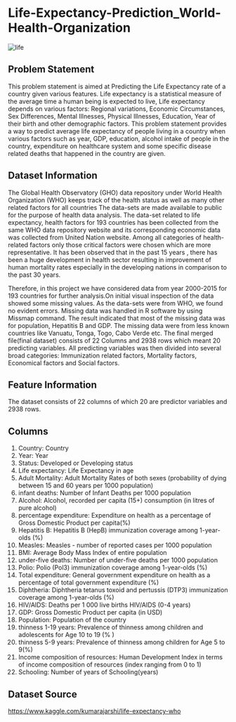 # Life-Expectancy-Prediction_World-Health-Organization

![life](https://user-images.githubusercontent.com/77172036/144932514-546e60ef-69e1-4fec-8114-86548048f202.png)

## Problem Statement
This problem statement is aimed at Predicting the Life Expectancy rate of a country given various features. Life expectancy is a statistical measure of the average time a human being is expected to live, Life expectancy depends on various factors: Regional variations, Economic Circumstances, Sex Differences, Mental Illnesses, Physical Illnesses, Education, Year of their birth and other demographic factors. This problem statement provides a way to predict average life expectancy of people living in a country when various factors such as year, GDP, education, alcohol intake of people in the country, expenditure on healthcare system and some specific disease related deaths that happened in the country are given.

## Dataset Information
The Global Health Observatory (GHO) data repository under World Health Organization (WHO) keeps track of the health status as well as many other related factors for all countries The data-sets are made available to public for the purpose of health data analysis. The data-set related to life expectancy, health factors for 193 countries has been collected from the same WHO data repository website and its corresponding economic data was collected from United Nation website. Among all categories of health-related factors only those critical factors were chosen which are more representative. It has been observed that in the past 15 years , there has been a huge development in health sector resulting in improvement of human mortality rates especially in the developing nations in comparison to the past 30 years.

Therefore, in this project we have considered data from year 2000-2015 for 193 countries for further analysis.On initial visual inspection of the data showed some missing values. As the data-sets were from WHO, we found no evident errors. Missing data was handled in R software by using Missmap command. The result indicated that most of the missing data was for population, Hepatitis B and GDP. The missing data were from less known countries like Vanuatu, Tonga, Togo, Cabo Verde etc. The final merged file(final dataset) consists of 22 Columns and 2938 rows which meant 20 predicting variables. All predicting variables was then divided into several broad categories: Immunization related factors, Mortality factors, Economical factors and Social factors.

## Feature Information
The dataset consists of 22 columns of which 20 are predictor variables and 2938 rows.

## Columns
1. Country: Country
2. Year: Year
3. Status: Developed or Developing status
4. Life expectancy: Life Expectancy in age
5. Adult Mortality: Adult Mortality Rates of both sexes (probability of dying between 15 and 60 years per 1000 population)
6. infant deaths: Number of Infant Deaths per 1000 population
7. Alcohol: Alcohol, recorded per capita (15+) consumption (in litres of pure alcohol)
8. percentage expenditure: Expenditure on health as a percentage of Gross Domestic Product per capita(%)
9. Hepatitis B: Hepatitis B (HepB) immunization coverage among 1-year-olds (%)
10. Measles: Measles - number of reported cases per 1000 population
11. BMI: Average Body Mass Index of entire population
12. under-five deaths: Number of under-five deaths per 1000 population
13. Polio: Polio (Pol3) immunization coverage among 1-year-olds (%)
14. Total expenditure: General government expenditure on health as a percentage of total government expenditure (%)
15. Diphtheria: Diphtheria tetanus toxoid and pertussis (DTP3) immunization coverage among 1-year-olds (%)
16. HIV/AIDS: Deaths per 1 000 live births HIV/AIDS (0-4 years)
17. GDP: Gross Domestic Product per capita (in USD)
18. Population: Population of the country
19. thinness 1-19 years: Prevalence of thinness among children and adolescents for Age 10 to 19 (% )
20. thinness 5-9 years: Prevalence of thinness among children for Age 5 to 9(%)
21. Income composition of resources: Human Development Index in terms of income composition of resources (index ranging from 0 to 1)
22. Schooling: Number of years of Schooling(years)

## Dataset Source
https://www.kaggle.com/kumarajarshi/life-expectancy-who
